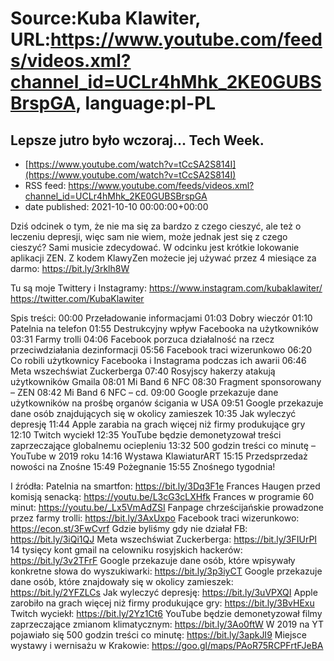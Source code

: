 # Source:Kuba Klawiter, URL:https://www.youtube.com/feeds/videos.xml?channel_id=UCLr4hMhk_2KE0GUBSBrspGA, language:pl-PL

## Lepsze jutro było wczoraj... Tech Week.
 - [https://www.youtube.com/watch?v=tCcSA2S814I](https://www.youtube.com/watch?v=tCcSA2S814I)
 - RSS feed: https://www.youtube.com/feeds/videos.xml?channel_id=UCLr4hMhk_2KE0GUBSBrspGA
 - date published: 2021-10-10 00:00:00+00:00

Dziś odcinek o tym, że nie ma się za bardzo z czego cieszyć, ale też o leczeniu depresji, więc sam nie wiem, może jednak jest się z czego cieszyć? Sami musicie zdecydować. 
W odcinku jest krótkie lokowanie aplikacji ZEN. Z kodem KlawyZen możecie jej używać przez 4 miesiące za darmo: https://bit.ly/3rklh8W

Tu są moje Twittery i Instagramy:
https://www.instagram.com/kubaklawiter/
https://twitter.com/KubaKlawiter

Spis treści:
00:00 Przeładowanie informacjami
01:03 Dobry wieczór
01:10 Patelnia na telefon
01:55 Destrukcyjny wpływ Facebooka na użytkowników
03:31 Farmy trolli
04:06 Facebook porzuca działalność na rzecz przeciwdziałania dezinformacji
05:56 Facebook traci wizerunkowo
06:20 Co robili użytkownicy Facebooka i Instagrama podczas ich awarii
06:46 Meta wszechświat Zuckerberga
07:40 Rosyjscy hakerzy atakują użytkowników Gmaila
08:01 Mi Band 6 NFC
08:30 Fragment sponsorowany – ZEN
08:42 Mi Band 6 NFC – cd.
09:00 Google przekazuje dane użytkowników na prośbę organów ścigania w USA
09:51 Google przekazuje dane osób znajdujących się w okolicy zamieszek
10:35 Jak wyleczyć depresję
11:44 Apple zarabia na grach więcej niż firmy produkujące gry
12:10 Twitch wyciekł
12:35 YouTube będzie demonetyzował treści zaprzeczające globalnemu ociepleniu
13:32 500 godzin treści co minutę – YouTube w 2019 roku
14:16 Wystawa KlawiaturART
15:15 Przedsprzedaż nowości na Znośne
15:49 Pożegnanie
15:55 Znośnego tygodnia!

I źródła:
Patelnia na smartfon: https://bit.ly/3Dq3F1e
Frances Haugen przed komisją senacką: https://youtu.be/L3cG3cLXHfk
Frances w programie 60 minut: https://youtu.be/_Lx5VmAdZSI
Fanpage chrześcijańskie prowadzone przez farmy trolli: https://bit.ly/3AxUxpo
Facebook traci wizerunkowo: https://econ.st/3FwCvrf
Gdzie byliśmy gdy nie działał FB: https://bit.ly/3iQi1QJ
Meta wszechświat Zuckerberga: https://bit.ly/3FIUrPI
14 tysięcy kont gmail na celowniku rosyjskich hackerów: https://bit.ly/3v2TFrF
Google przekazuje dane osób, które wpisywały konkretne słowa do wyszukiwarki: https://bit.ly/3p3iyCT
Google przekazuje dane osób, które znajdowały się w okolicy zamieszek: https://bit.ly/2YFZLCs
Jak wyleczyć depresję: https://bit.ly/3uVPXQI
Apple zarobiło na grach więcej niż firmy produkujące gry: https://bit.ly/3BvHExu
Twitch wyciekł: https://bit.ly/2Yz1Ct6
YouTube będzie demonetyzował filmy zaprzeczające zmianom klimatycznym: https://bit.ly/3Ao0ftW
W 2019 na YT pojawiało się 500 godzin treści co minutę: https://bit.ly/3apkJI9
Miejsce wystawy i wernisażu w Krakowie: https://goo.gl/maps/PAoR75RCPFrtFJeBA

